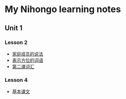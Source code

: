 My Nihongo learning notes
=========================

Unit 1
----------

### Lesson 2
* [家庭成员的说法](20131127-family-members.md) 
* [表示方位的词语](20131130-this-and-that.md)
* [第二课词汇](20131130-this-and-that.md#lesson-2-vocab)

### Lesson 4
* [基本课文](20131211-lesson-4.md)
